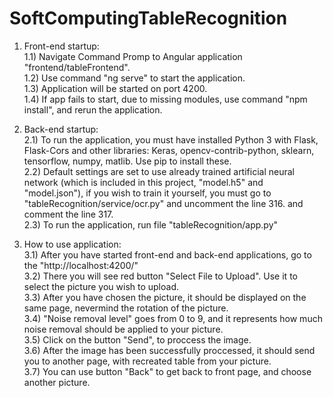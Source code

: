 # SoftComputingTableRecognition

1) Front-end startup: <br />
  1.1) Navigate Command Promp to Angular application "frontend/tableFrontend". <br />
  1.2) Use command "ng serve" to start the application. <br />
  1.3) Application will be started on port 4200. <br />
  1.4) If app fails to start, due to missing modules, use command "npm install", and rerun the application. <br />
  
2) Back-end startup: <br />
  2.1) To run the application, you must have installed Python 3 with Flask, Flask-Cors and other libraries: Keras, opencv-contrib-python, sklearn, tensorflow, numpy, matlib. Use pip to install these. <br />
  2.2) Default settings are set to use already trained artificial neural network (which is included in this project, "model.h5" and                 "model.json"), if you wish to train it yourself, you must go to "tableRecognition/service/ocr.py" and uncomment the line 316. and
      comment the line 317. <br />
  2.3) To run the application, run file "tableRecognition/app.py" <br />
  
 3) How to use application: <br />
   3.1) After you have started front-end and back-end applications, go to the "http://localhost:4200/" <br />
   3.2) There you will see red button "Select File to Upload". Use it to select the picture you wish to upload. <br />
   3.3) After you have chosen the picture, it should be displayed on the same page, nevermind the rotation of the picture. <br />
   3.4) "Noise removal level" goes from 0 to 9, and it represents how much noise removal should be applied to your picture. <br />
   3.5) Click on the button "Send", to proccess the image. <br />
   3.6) After the image has been successfully proccessed, it should send you to another page, with recreated table from your picture. <br />
   3.7) You can use button "Back" to get back to front page, and choose another picture. <br />

